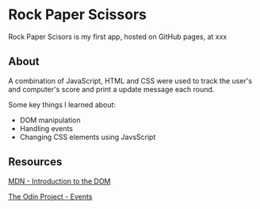 
# Rock Paper Scissors 

Rock Paper Scisors is my first app, hosted on GitHub pages, at xxx

## About


A combination of JavaScript, HTML and CSS were used to track the user's and computer's score and print a update message each round. 

Some key things I learned about:
* DOM manipulation
* Handling events
* Changing CSS elements using JavsScript

## Resources 


[MDN - Introduction to the DOM ](https://developer.mozilla.org/en-US/docs/Web/API/Document_Object_Model/Introduction)

[The Odin Project - Events ](https://www.theodinproject.com/paths/foundations/courses/foundations/lessons/dom-manipulation)